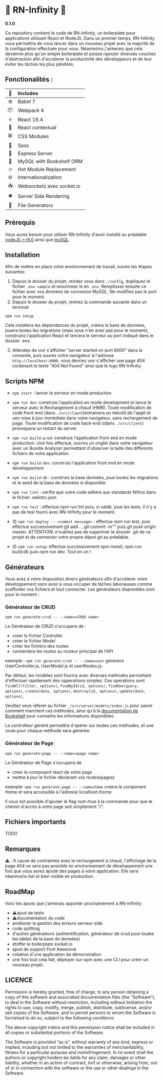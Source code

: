 # 🚀 RN-Infinity 🚀

**0.1.0**

Ce repository contient le code de RN-infinity, un boilerplate pour applications utilisant React et NodeJS. Dans un premier temps, RN-Infinity vous permettra de vous lancer dans un nouveau projet avec la majorité de la configuration effectuée pour vous. Néanmoins j'aimerais que cela devienne plus qu'un simple boilerplate et puisse rajouter diverses couches d'abstraction afin d'accelerer la productivité des développeurs et de leur éviter les tâches les plus pénibles.

## Fonctionalités :

| 📘  | Includes                  |
| :-: | :------------------------ |
|  ⚙  | Babel 7                   |
| 📦  | Webpack 4                 |
|  ⚛  | React 16.4                |
| 💼  | React contextual          |
|  🕸  | CSS Modules               |
| 🎨  | Sass                      |
| 🤖  | Express Server            |
| 💾  | MySQL with Bookshelf ORM  |
| 🔥  | Hot Module Replacement    |
| 🌐  | Internationalization      |
| 📥  | Websockets avec socket.io |
|  🛎  | Server Side Rendering     |
| 🔧  | File Generators           |

## Prérequis

Vous aurez besoin pour utiliser RN-Infinity d'avoir installé au préalable [nodeJS >=9.0](https://nodejs.org/en/) ainsi que [mySQL](https://www.mysql.com).

## Installation

Afin de mettre en place votre environnement de travail, suivez les étapes suivantes:

1.  Depuis le dossier du projet, rendez vous dans `./config`, dupliquez le fichier `.env-sample` et renommez le en `.env`. Remplissez ensuite ce fichier avec vos données de connexion MySQL. Ne modifiez pas le port pour le moment.
2.  Depuis le dossier du projet, rentrez la commande suivante dans un terminal

```shell
npm run setup
```

Cela installera les dépendances du projet, créera la base de données, jouera toutes les migrations (mais vous n'en avez pas pour le moment), construira l'application React et lancera le serveur au port indiqué dans le dossier .env.

3.  Attendez de voir s'afficher "server started on port 8000" dans la conseole, puis ouvrez votre navigateur à l'adresse `http://localhost:8000`, vous devriez voir s'afficher une page 404 contenant le texte "404 Not Found" ainsi que le logo RN-Infinity.

## Scripts NPM

-   `npm start` : lancer le serveur en mode production

-   `npm run dev`: construis l'application en mode development et lance le serveur avec le Rechargement à chaud (HMR). Toute modification de code front-end (dans `./src/client`)entrainera un rebuild de l'appli et uen mise à jour immédiate dans votre navigateur, sans rechargement de page. Toute modification de code back-end ((dans `./src/client`) provoquera un restart du server.

-   `npm run build:prod`: construis l'application front end en mode production. Une fois effectué, ouvrira un onglet dans votre navigateur avec un Bundle Analyzer permettant d'observer la taille des differents fichiers de votre application.

-   `npm run build:dev`: construis l'application front end en mode développement

-   `npm run build:db` : construis la base données, joue toutes les migrations et le seed de la base de données si disponible.

-   `npm run lint` : verifie que votre code adhère aux standards féfinis dans le fichier .eslintrc.json

-   `npm run test` : effectue npm run lint puis, si valdé, joue les tests. Il n'y a pas de test fourni avec RN-Infinity pour le moment.

-   😍 `npm run deploy -- <commit message>` : effectue npm run test, puis effectue successivement git add . , git commit -m"<commit message>" puis git push origin master. ATTENTION: n'oubliez pas de supprimer le dossier .git de ce projet et de connecter votre propre dépot git au préalable.

-   😍 `npm run setup`: effectue successivement npm install, npm run build:db puis npm run dev. Tout en un !

## Générateurs

Vous avez à votre disposition divers générateurs afin d'accélerer votre développement sans avoir à vous occuper de tâches laborieuses comme scaffolder vos fichiers et tout connecter. Les générateurs disponibles sont pour le moment :

### Générateur de CRUD

```shell
npm run generate:crud -- --name=<CRUD name>
```

Le Générateur de CRUD s'occupera de :

-   créer le fichier Controller
-   créer le fichier Model
-   créer les fichiers des routes
-   connectera les routes au routeur principal de l'API

exemple : `npm run generate:crud -- --name=user` génerera UserController.js,
UserModel.js et userRoutes.js.

Par défaut, les modèles sont fournis avec diverses methodes permettant d'effectuer rapidement des opperations simples. Ces operations sont
`findAll(filter, options)`,
`findById(id, options)`,
`findOne(query, options)`,
`create(data, options)`,
`destroy(id, options)`,
`update(data, options)`,

Veuillez vous réferer au fichier `./src/server/models/index.js` pour savoir comment marchent ces méthodes, ainsi qu'à la [documentation de Bookshelf](http://bookshelfjs.org/) pour connaitre les informations disponibles.

Le controlleur généré permettra d'opérer sur toutes ces methodes, et une route pour chaque méthode sera générée.

### Générateur de Page

```shell
npm run generate:page -- --name=<page name>`
```

Le Générateur de Page s'occupera de

-   créer le composant réact de votre page
-   mettre à jour le fichier déclarant vos routes(pages)

exemple: `npm run generate:page -- --name=home` créera le component Home et sera accessible à l'adresse localhost:<port>/home

Il vous est possible d'ajouter le flag root=true à la commande pour que le chemin d'accès à votre page soit simplement "/".

## Fichiers importants

_TODO_

## Remarques

⚠️ : A cause de contraintes avec le rechargement à chaud, l'affichage de la page 404 ne sera pas possible en environnement de développement une fois que vous aurez ajouté des pages à votre application. Elle sera néanmoins bel et bien visible en production.

## RoadMap

Voici les ajouts que j'aimerais apporter prochainement à RN-Infinity:

-   ⚠️ajout de tests
-   ⚠️documentation du code
-   améliorer la gestion des erreurs serveur side
-   code splitting
-   d'autres générateurs (authentification, générateur de crud pour toutes les tables de la base de données)
-   étoffer le boilerplate socket.io
-   ajout de support Font Awesome
-   création d'une application de démonstration
-   une fois tout cela fait, déployer sur npm avec une CLI pour créer un nouveau projet.

## LICENCE

Permission is hereby granted, free of charge, to any person obtaining a copy of this software and associated documentation files (the “Software”), to deal in the Software without restriction, including without limitation the rights to use, copy, modify, merge, publish, distribute, sublicense, and/or sell copies of the Software, and to permit persons to whom the Software is furnished to do so, subject to the following conditions:

The above copyright notice and this permission notice shall be included in all copies or substantial portions of the Software.

The Software is provided “as is”, without warranty of any kind, express or implied, including but not limited to the warranties of merchantability, fitness for a particular purpose and noninfringement. In no event shall the authors or copyright holders be liable for any claim, damages or other liability, whether in an action of contract, tort or otherwise, arising from, out of or in connection with the software or the use or other dealings in the Software.
